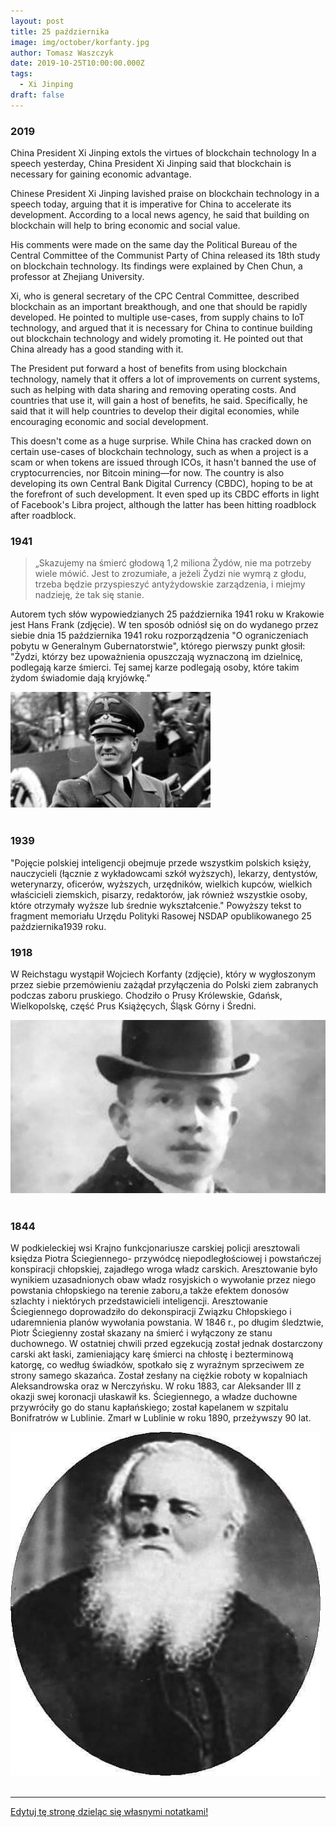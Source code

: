 ```yaml
---
layout: post
title: 25 października
image: img/october/korfanty.jpg
author: Tomasz Waszczyk
date: 2019-10-25T10:00:00.000Z
tags:
  - Xi Jinping
draft: false
---
```


### 2019

China President Xi Jinping extols the virtues of blockchain technology
In a speech yesterday, China President Xi Jinping said that blockchain is necessary for gaining economic advantage.

Chinese President Xi Jinping lavished praise on blockchain technology in a speech today, arguing that it is imperative for China to accelerate its development. According to a local news agency, he said that building on blockchain will help to bring economic and social value.

His comments were made on the same day the Political Bureau of the Central Committee of the Communist Party of China released its 18th study on blockchain technology. Its findings were explained by Chen Chun, a professor at Zhejiang University.

Xi, who is general secretary of the CPC Central Committee, described blockchain as an important breakthough, and one that should be rapidly developed. He pointed to multiple use-cases, from supply chains to IoT technology, and argued that it is necessary for China to continue building out blockchain technology and widely promoting it. He pointed out that China already has a good standing with it.

The President put forward a host of benefits from using blockchain technology, namely that it offers a lot of improvements on current systems, such as helping with data sharing and removing operating costs. And countries that use it, will gain a host of benefits, he said. Specifically, he said that it will help countries to develop their digital economies, while encouraging economic and social development.

This doesn't come as a huge surprise. While China has cracked down on certain use-cases of blockchain technology, such as when a project is a scam or when tokens are issued through ICOs, it hasn't banned the use of cryptocurrencies, nor Bitcoin mining—for now. The country is also developing its own Central Bank Digital Currency (CBDC), hoping to be at the forefront of such development. It even sped up its CBDC efforts in light of Facebook's Libra project, although the latter has been hitting roadblock after roadblock.

### 1941

> „Skazujemy na śmierć głodową 1,2 miliona Żydów, nie ma potrzeby wiele mówić. Jest to zrozumiałe, a jeżeli Żydzi nie wymrą z głodu, trzeba będzie przyspieszyć antyżydowskie zarządzenia, i miejmy nadzieję, że tak się stanie.

Autorem tych słów wypowiedzianych 25 października 1941 roku w Krakowie jest Hans Frank (zdjęcie). W ten sposób odniósł się on do wydanego przez siebie dnia 15 października 1941 roku rozporządzenia "O ograniczeniach pobytu w Generalnym Gubernatorstwie", którego pierwszy punkt głosił:
"Żydzi, którzy bez upoważnienia
opuszczają wyznaczoną im dzielnicę,
podlegają karze śmierci. Tej samej karze
podlegają osoby, które takim żydom
świadomie dają kryjówkę."

<img src="./img/october/hansfrank.jpg"><br><br>

### 1939

"Pojęcie polskiej inteligencji obejmuje
przede wszystkim polskich księży, nauczycieli (łącznie z wykładowcami szkół wyższych), lekarzy, dentystów, weterynarzy, oficerów, wyższych, urzędników, wielkich kupców, wielkich właścicieli ziemskich, pisarzy, redaktorów, jak również wszystkie osoby, które otrzymały wyższe lub średnie wykształcenie."
Powyższy tekst to fragment memoriału Urzędu Polityki Rasowej NSDAP opublikowanego 25 października1939 roku.

### 1918

W Reichstagu wystąpił Wojciech Korfanty (zdjęcie), który w wygłoszonym przez siebie przemówieniu zażądał przyłączenia do Polski ziem zabranych podczas zaboru pruskiego. Chodziło o Prusy Królewskie, Gdańsk, Wielkopolskę, część Prus Książęcych,  Śląsk Górny i Średni.

<img src="./img/october/korfanty.jpg"/><br><br>

### 1844

W podkieleckiej wsi Krajno funkcjonariusze carskiej policji aresztowali księdza Piotra Ściegiennego- przywódcę niepodległościowej i powstańczej konspiracji chłopskiej, zajadłego wroga władz carskich.
Aresztowanie było wynikiem uzasadnionych obaw władz rosyjskich o wywołanie przez niego powstania chłopskiego na terenie zaboru,a także efektem donosów szlachty i niektórych przedstawicieli inteligencji.
Aresztowanie Ściegiennego doprowadziło do dekonspiracji Związku Chłopskiego i udaremnienia planów wywołania powstania.
W 1846 r., po długim śledztwie, Piotr Ściegienny został skazany na śmierć i
wyłączony ze stanu duchownego. W ostatniej chwili przed egzekucją został jednak dostarczony carski akt łaski, zamieniający karę śmierci na chłostę i bezterminową katorgę, co według świadków, spotkało się z wyraźnym sprzeciwem ze strony samego skazańca. Został zesłany na  ciężkie roboty w kopalniach Aleksandrowska oraz w Nerczyńsku. W  roku 1883, car Aleksander III z okazji swej koronacji ułaskawił ks. Ściegiennego, a władze duchowne przywróciły go do stanu kapłańskiego; został kapelanem w szpitalu Bonifratrów w Lublinie.
Zmarł w Lublinie w roku 1890, przeżywszy 90 lat.

<img src="./img/october/sciegienny.jpg"/><br><br>

---

<a href="https://github.com/TomaszWaszczyk/historia.waszczyk.com/edit/master/src/content/october-25.md" target="_blank">Edytuj tę stronę dzieląc się własnymi notatkami!</a>
